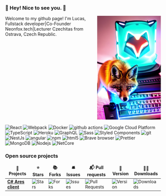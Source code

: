 ### 👀 Hey! Nice to see you. 👋

<div style="display:flex; flex-direction: row;">
<div>
Welcome to my github page! 
I'm Lucas, Fullstack developer|Co-Founder Neonfox.tech|Lecturer Czechitas from  Ostrava, Czech Republic.
</div>
	<div>
		<img src="dream_TradingCard-3.jpg" alt="logo">
	</div>
</div>

<p>
<img alt="React" src="https://img.shields.io/badge/-React-45b8d8?style=flat-square&logo=react&logoColor=white" />
  <img alt="Webpack" src="https://img.shields.io/badge/-Webpack-8DD6F9?style=flat-square&logo=webpack&logoColor=white" /> 
  <img alt="Docker" src="https://img.shields.io/badge/-Docker-46a2f1?style=flat-square&logo=docker&logoColor=white" />
  <img alt="github actions" src="https://img.shields.io/badge/-Github_Actions-2088FF?style=flat-square&logo=github-actions&logoColor=white" />
  <img alt="Google Cloud Platform" src="https://img.shields.io/badge/-Google_Cloud_Platform-1a73e8?style=flat-square&logo=google-cloud&logoColor=white" />
  <img alt="TypeScript" src="https://img.shields.io/badge/-TypeScript-007ACC?style=flat-square&logo=typescript&logoColor=white" />
  <img alt="Heroku" src="https://img.shields.io/badge/-Heroku-430098?style=flat-square&logo=heroku&logoColor=white" />
  <img alt="GraphQL" src="https://img.shields.io/badge/-GraphQL-E10098?style=flat-square&logo=graphql&logoColor=white" />
  <img alt="Sass" src="https://img.shields.io/badge/-Sass-CC6699?style=flat-square&logo=sass&logoColor=white" />
  <img alt="Styled Components" src="https://img.shields.io/badge/-Styled_Components-db7092?style=flat-square&logo=styled-components&logoColor=white" />
  <img alt="git" src="https://img.shields.io/badge/-Git-F05032?style=flat-square&logo=git&logoColor=white" />
  <img alt="NestJs" src="https://img.shields.io/badge/-NestJs-ea2845?style=flat-square&logo=nestjs&logoColor=white" />
  <img alt="angular" src="https://img.shields.io/badge/-Angular-DD0031?style=flat-square&logo=angular&logoColor=white" />
  <img alt="npm" src="https://img.shields.io/badge/-NPM-CB3837?style=flat-square&logo=npm&logoColor=white" />
  <img alt="html5" src="https://img.shields.io/badge/-HTML5-E34F26?style=flat-square&logo=html5&logoColor=white" />
  <img alt="Brave browser" src="https://img.shields.io/badge/-Brave_Browser-FB542B?style=flat-square&logo=brave&logoColor=white" />
  <img alt="Prettier" src="https://img.shields.io/badge/-Prettier-F7B93E?style=flat-square&logo=prettier&logoColor=white" />
  <img alt="MongoDB" src="https://img.shields.io/badge/-MongoDB-13aa52?style=flat-square&logo=mongodb&logoColor=white" />
  <img alt="Nodejs" src="https://img.shields.io/badge/-Nodejs-43853d?style=flat-square&logo=Node.js&logoColor=white" />
  <img alt="NetCore" src="https://img.shields.io/badge/-.NetCore-764ABC?style=flat-square&logo=.Net&logoColor=white" />
  </p>

<h3>Open source projects</h3>
<table>
  <thead align="center">
    <tr border: none;>
      <td><b>🎁 Projects</b></td>
      <td><b>⭐ Stars</b></td>
      <td><b>📚 Forks</b></td>
      <td><b>🛎 Issues</b></td>
      <td><b>📬 Pull requests</b></td>
      <td><b>🚀 Version</b></td>
      <td><b>👨‍💻 Downloads</b></td>
    </tr>
  </thead>
  <tbody>
    <tr>
      <td><a href="https://github.com/Neonfox-sro/AresClient"><b>C# Ares client</b></a></td>
      <td><img alt="Stars" src="https://img.shields.io/github/stars/Neonfox-sro/AresClient?style=flat-square&labelColor=343b41"/></td>
      <td><img alt="Forks" src="https://img.shields.io/github/forks/Neonfox-sro/AresClient?style=flat-square&labelColor=343b41"/></td>
      <td><img alt="Issues" src="https://img.shields.io/github/issues/Neonfox-sro/AresClient?style=flat-square&labelColor=343b41"/></td>
      <td><img alt="Pull Requests" src="https://img.shields.io/github/issues-pr/Neonfox-sro/AresClient?style=flat-square&labelColor=343b41"/></td>
      <td><img alt="Version" src="https://img.shields.io/nuget/v/AresClient.svg"/></td>
      <td><img alt="Downloads" src="https://img.shields.io/nuget/dt/AresClient.svg"/></td>
    </tr>
	
  </tbody>
</table>


<!--
**NeoFoxCZ/NeoFoxCZ** is a ✨ _special_ ✨ repository because its `README.md` (this file) appears on your GitHub profile.

Here are some ideas to get you started:

- 🔭 I’m currently working on ...
- 🌱 I’m currently learning ...
- 👯 I’m looking to collaborate on ...
- 🤔 I’m looking for help with ...
- 💬 Ask me about ...
- 📫 How to reach me: ...
- 😄 Pronouns: ...
- ⚡ Fun fact: ...
-->
